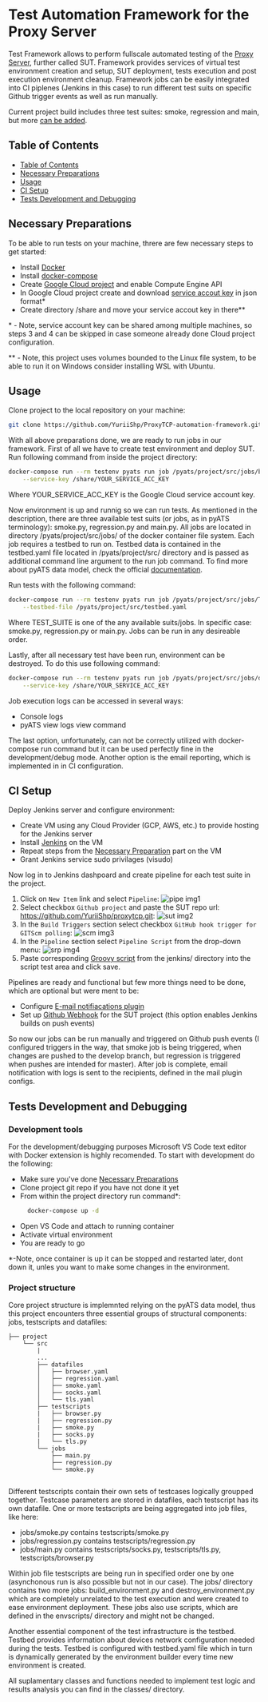 # Test Automation Framework for the Proxy Server

Test Framework allows to perform fullscale automated testing of the [Proxy Server](https://github.com/YuriiShp/proxytcp.git), further called SUT. Framework provides services of virtual test environment creation and setup, SUT deployment,  tests execution and post execution environment cleanup. Framework jobs can be easily integrated into CI piplenes (Jenkins in this case) to run different test suits on specific Github trigger events as well as run manually.

Current project build includes three test suites: smoke, regression and main, but more [can be added](#tests-development-and-debugging).

## Table of Contents

  - [Table of Contents](#table-of-contents)
  - [Necessary Preparations](#necessary-preparations)
  - [Usage](#usage)
  - [CI Setup](#ci-setup)
  - [Tests Development and Debugging](#tests-development-and-debugging)
  
## Necessary Preparations

To be able to run tests on your machine, threre are few necessary steps to get started:
- Install [Docker](https://docs.docker.com/engine/install/ubuntu/)
- Install [docker-compose](https://docs.docker.com/compose/install/)
- Create [Google Cloud project](project/src/environment/google_cloud_setup/README.md) and enable Compute Engine API
- In Google Cloud project create and download [service accout key](https://cloud.google.com/iam/docs/creating-managing-service-account-keys#:~:text=You%20can%20create%20a%20service%20account%20key%20using,is%20the%20ID%20of%20your%20Google%20Cloud%20project.) in json format*
- Create directory /share and move your service accout key in there**

\* - Note, service account key can be shared among multiple machines, so steps 3 and 4 can be skipped in case someone already done Cloud project configuration.

\*\* - Note, this project uses volumes bounded to the Linux file system, to be able to run it on Windows consider installing WSL with Ubuntu.


## Usage

Clone project to the local repository on your machine:
```bash
git clone https://github.com/YuriiShp/ProxyTCP-automation-framework.git
```

With all above preparations done, we are ready to run jobs in our framework.
First of all we have to create test environment and deploy SUT. Run following command from inside the project directory:

```bash
docker-compose run --rm testenv pyats run job /pyats/project/src/jobs/build_environment.py \
    --service-key /share/YOUR_SERVICE_ACC_KEY

```
Where YOUR_SERVICE_ACC_KEY is the Google Cloud service account key.

Now environment is up and runnig so we can run tests. As mentioned in the description, there are three available test suits (or jobs, as in pyATS terminology): smoke.py, regression.py and main.py. All jobs are located in directory /pyats/project/src/jobs/ of the docker container file system. Each job requires a testbed to run on. Testbed data is contained in the testbed.yaml file located in /pyats/project/src/ directory and is passed as additional command line argument to the run job command. To find more about pyATS data model, check the official [documentation](https://developer.cisco.com/docs/pyats/api/). 

Run tests with the following command:
```bash
docker-compose run --rm testenv pyats run job /pyats/project/src/jobs/TEST_SUITE \
    --testbed-file /pyats/project/src/testbed.yaml
```
Where TEST_SUITE is one of the any available suits/jobs. In specific case: smoke.py, regression.py or main.py. Jobs can be run in any desireable order.

Lastly, after all necessary test have been run, environment can be destroyed. To do this use following command:
```bash
docker-compose run --rm testenv pyats run job /pyats/project/src/jobs/destroy_environment.py \
    --service-key /share/YOUR_SERVICE_ACC_KEY

```

Job execution logs can be accessed in several ways:
- Console logs
- pyATS view logs view command

The last option, unfortunately, can not be correctly utilized with docker-compose run command but it can be used perfectly fine in the development/debug mode. Another option is the email reporting, which is implemented in in CI configuration.

## CI Setup

Deploy Jenkins server and configure environment:
- Create VM using any Cloud Provider (GCP, AWS, etc.) to provide hosting for the Jenkins server
- Install [Jenkins](https://linuxize.com/post/how-to-install-jenkins-on-ubuntu-20-04/) on the VM
- Repeat steps from the [Necessary Preparation](#necessary-preparations) part on the VM
- Grant Jenkins service sudo privilages (visudo)

Now log in to Jenkins dashpoard and create pipeline for each test suite in the project.
1. Click on `New Item` link and select `Pipeline`:
   ![pipe img1](docs/jenk_1.png)
2. Select checkbox `Github project` and paste the SUT repo url: https://github.com/YuriiShp/proxytcp.git:
   ![sut img2](docs/jenk_2.png)
3. In the `Build Triggers` section select checkbox `GitHub hook trigger for GITScm polling`:
   ![scm img3](docs/jenk_3.png)
4. In the `Pipeline` section select `Pipeline Script` from the drop-down menu:
   ![srp img4](docs/jenk_4.png)
5. Paste corresponding [Groovy script](project/jenkins/) from the jenkins/ directory into the script test area and click save.
   
Pipelines are ready and functional but few more things need to be done, which are optional but were ment to be:
- Configure [E-mail notifiacations plugin](https://www.360logica.com/blog/email-notification-in-jenkins/)
- Set up [Github Webhook](https://www.blazemeter.com/blog/how-to-integrate-your-github-repository-to-your-jenkins-project) for the SUT project (this option enables Jenkins builds on push events)

So now our jobs can be run manually and triggered on Github push events (I configured triggers in the way, that smoke job is being triggered, when changes are pushed to the develop branch, but regression is triggered when pushes are intended for master). After job is complete, email notification with logs is sent to the recipients, defined in the mail plugin configs.

## Tests Development and Debugging

### Development tools
For the development/debugging purposes Microsoft VS Code text editor with Docker extension is highly recomended. To start with development do the following:
- Make sure you've done [Necessary Preparations](#necessary-preparations)
- Clone project git repo if you have not done it yet
- From within the project directory run command*:
  ```bash
    docker-compose up -d
  ```
- Open VS Code and attach to running container
- Activate virtual environment
- You are ready to go

\*-Note, once container is up it can be stopped and restarted later, dont down it, unles you want to make some changes in the environment.

### Project structure
Core project structure is implemnted relying on the pyATS data model, thus this project encounters three essential groups of structural components: jobs, testscripts and datafiles:

```
├── project
    └── src
        |
        ...
        ├── datafiles
        │   ├── browser.yaml
        │   ├── regression.yaml
        │   ├── smoke.yaml
        │   ├── socks.yaml
        │   └── tls.yaml
        ├── testscripts
        |   ├── browser.py
        |   ├── regression.py
        |   ├── smoke.py
        |   ├── socks.py
        |   └── tls.py
        └── jobs
            ├── main.py
            ├── regression.py
            └── smoke.py
         
```
Different testscripts contain their own sets of testcases logically groupped together. Testcase parameters are stored in datafiles, each testscript has its own datafile. One or more testscripts are being aggregated into job files, like here:
- jobs/smoke.py contains testscripts/smoke.py
- jobs/regression.py contains testscripts/regression.py
- jobs/main.py contains testscripts/socks.py, testscripts/tls.py, testscripts/browser.py

Within job file testscripts are being run in specified order one by one (asynchonous run is also possible but not in our case).
The jobs/ directory contains two more jobs: build_environment.py and destroy_environment.py which are completely unrelated to the test execution and were created to ease environment deployment. These jobs also use scripts, which are defined in the envscripts/ directory and might not be changed.

Another essential component of the test infrastructure is the testbed. Testbed provides information about devices network configuration needed during the tests. Testbed is configured with testbed.yaml file which in turn is dynamically generated by the environment builder every time new environment is created.

All suplamentary classes and functions needed to implement test logic and results analysis you can find in the classes/ directory.
